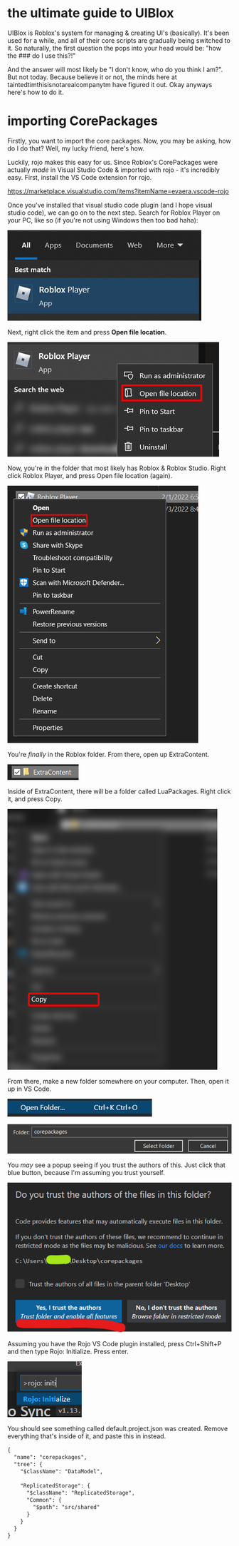 # the ultimate guide to UIBlox

UIBlox is Roblox's system for managing & creating UI's (basically). It's been used for a while, and all of their core scripts are gradually being switched to it. So naturally, the first question the pops into your head would be: "how the ### do I use this?!"

And the answer will most likely be "I don't know, who do you think I am?". But not today. Because believe it or not, the minds here at taintedtimthisisnotarealcompanytm have figured it out. Okay anyways here's how to do it.

# importing CorePackages

Firstly, you want to import the core packages. Now, you may be asking, how do I do that? Well, my lucky friend, here's how.

Luckily, rojo makes this easy for us. Since Roblox's CorePackages were actually *made* in Visual Studio Code & imported with rojo - it's incredibly easy. First, install the VS Code extension for rojo.

https://marketplace.visualstudio.com/items?itemName=evaera.vscode-rojo

Once you've installed that visual studio code plugin (and I hope visual studio code), we can go on to the next step. Search for Roblox Player on your PC, like so (if you're not using Windows then too bad haha):

![searching for it](images/search.png)

Next, right click the item and press **Open file location**.

![press that lol](images/ofl.png)

Now, you're in the folder that most likely has Roblox & Roblox Studio. Right click Roblox Player, and press Open file location (again).

![press that lol x2](images/ofl2.png)

You're *finally* in the Roblox folder. From there, open up ExtraContent.

![open it](images/extracontent.png)

Inside of ExtraContent, there will be a folder called LuaPackages. Right click it, and press Copy.

![copy the thingy](images/copyec.png)

From there, make a new folder somewhere on your computer. Then, open it up in VS Code.

![making alt things is boring](images/openfolder.png)

![fffffffffffffffffffffff](images/yesclickyes.png)

You *may* see a popup seeing if you trust the authors of this. Just click that blue button, because I'm assuming you trust yourself.

![click it click the button](images/itrustme.png)

Assuming you have the Rojo VS Code plugin installed, press Ctrl+Shift+P and then type Rojo: Initialize. Press enter.

![k](images/fghj.png)

You should see something called default.project.json was created. Remove everything that's inside of it, and paste this in instead.

```
{
  "name": "corepackages",
  "tree": {
    "$className": "DataModel",

    "ReplicatedStorage": {
      "$className": "ReplicatedStorage",
      "Common": {
        "$path": "src/shared"
      }
    }
  }
}
```